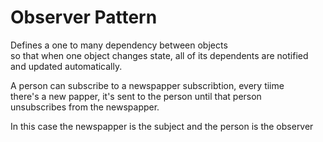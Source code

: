 # Observer Pattern
Defines a one to many dependency between objects  
so that when one object changes state, all of its
dependents are notified and updated automatically.

A person can subscribe to a newspapper subscribtion, every tiime  
there's a new papper, it's sent to the person until that person  
unsubscribes from the newspapper.

In this case the newspapper is the subject and the person is the observer
